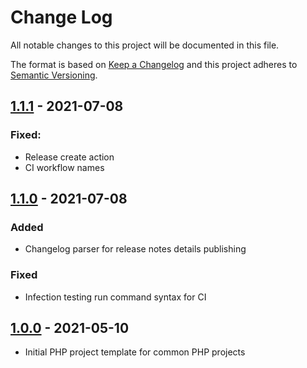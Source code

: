 # Change Log
All notable changes to this project will be documented in this file.

The format is based on [Keep a Changelog](http://keepachangelog.com)
and this project adheres to [Semantic Versioning](http://semver.org).

## [1.1.1] - 2021-07-08
### Fixed:
- Release create action
- CI workflow names

## [1.1.0] - 2021-07-08
### Added
- Changelog parser for release notes details publishing
### Fixed
- Infection testing run command syntax for CI

## [1.0.0] - 2021-05-10
- Initial PHP project template for common PHP projects


<!-- Aliases for URLs: please place here any long urls to keep clean markdown markup -->

[Unreleased]:   https://github.com/AlexNDRmac/php-project-template/compare/1.1.1...HEAD
[1.1.1]:        https://github.com/AlexNDRmac/php-project-template/compare/1.1.0...1.1.1
[1.1.0]:        https://github.com/AlexNDRmac/php-project-template/compare/1.0.0...1.1.0
[1.0.0]:        https://github.com/AlexNDRmac/php-project-template/compare/1.0.0...master
